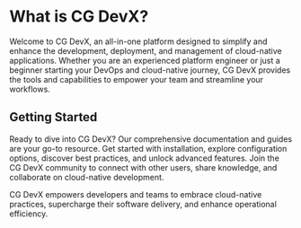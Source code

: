 # What is CG DevX?

Welcome to CG DevX, an all-in-one platform designed to simplify and enhance the development, deployment, and management of cloud-native applications. Whether you are an experienced platform engineer or just a beginner starting your DevOps and cloud-native journey, CG DevX provides the tools and capabilities to empower your team and streamline your workflows.

## Getting Started

Ready to dive into CG DevX? Our comprehensive documentation and guides are your go-to resource. Get started with installation, explore configuration options, discover best practices, and unlock advanced features. Join the CG DevX community to connect with other users, share knowledge, and collaborate on cloud-native development.

CG DevX empowers developers and teams to embrace cloud-native practices, supercharge their software delivery, and enhance operational efficiency.
